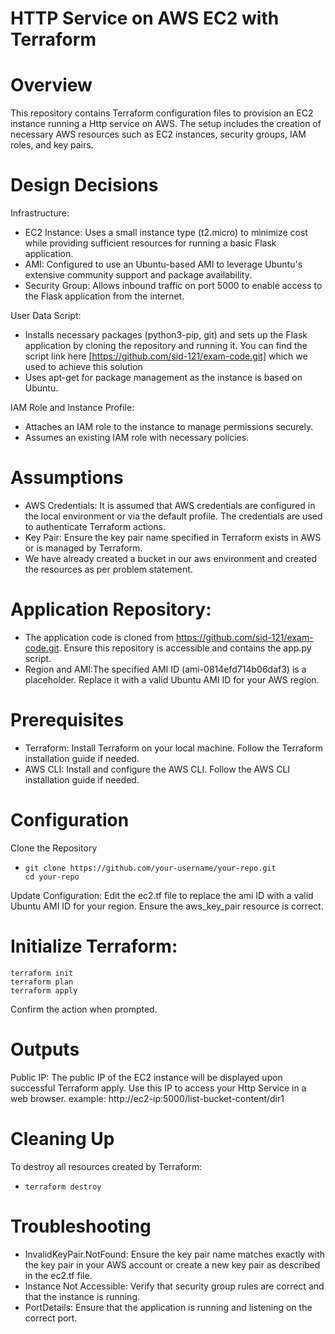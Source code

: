 # HTTP Service on AWS EC2 with Terraform


# Overview
This repository contains Terraform configuration files to provision an EC2 instance running a Http service on AWS. The setup includes the creation of necessary AWS resources such as EC2 instances, security groups, IAM roles, and key pairs.

# Design Decisions
 Infrastructure:
  - EC2 Instance: Uses a small instance type (t2.micro) to minimize cost while providing sufficient resources for running a basic Flask application.
  - AMI: Configured to use an Ubuntu-based AMI to leverage Ubuntu's extensive community support and package availability.
  - Security Group: Allows inbound traffic on port 5000 to enable access to the Flask application from the internet.

 User Data Script:
  - Installs necessary packages (python3-pip, git) and sets up the Flask application by cloning the repository and running it. You can find the script link here [https://github.com/sid-121/exam-code.git] which we used to achieve this solution
  - Uses apt-get for package management as the instance is based on Ubuntu.


 IAM Role and Instance Profile: 
  - Attaches an IAM role to the instance to manage permissions securely. 
  - Assumes an existing IAM role with necessary policies.


# Assumptions
  - AWS Credentials: It is assumed that AWS credentials are configured in the local environment or via the default profile. The credentials are used to authenticate Terraform actions.
  - Key Pair: Ensure the key pair name specified in Terraform exists in AWS or is managed by Terraform.
  - We have already created a bucket in our aws environment and created the resources as per problem statement.

# Application Repository:
  - The application code is cloned from https://github.com/sid-121/exam-code.git. Ensure this repository is accessible and contains the app.py script.
  - Region and AMI:The specified AMI ID (ami-0814efd714b06daf3) is a placeholder. Replace it with a valid Ubuntu AMI ID for your AWS region.

# Prerequisites
  - Terraform: Install Terraform on your local machine. Follow the Terraform installation guide if needed.
  - AWS CLI: Install and configure the AWS CLI. Follow the AWS CLI installation guide if needed.
    
# Configuration
Clone the Repository
 -     git clone https://github.com/your-username/your-repo.git
       cd your-repo
   
Update Configuration: Edit the ec2.tf file to replace the ami ID with a valid Ubuntu AMI ID for your region.
Ensure the aws_key_pair resource is correct.


# Initialize Terraform:
    terraform init  
    terraform plan
    terraform apply

Confirm the action when prompted.

# Outputs
Public IP: The public IP of the EC2 instance will be displayed upon successful Terraform apply. Use this IP to access your Http Service in a web browser.
  example: http://ec2-ip:5000/list-bucket-content/dir1

# Cleaning Up
 To destroy all resources created by Terraform:
  -     terraform destroy

# Troubleshooting
  - InvalidKeyPair.NotFound: Ensure the key pair name matches exactly with the key pair in your AWS account or create a new key pair as described in the ec2.tf file.
  - Instance Not Accessible: Verify that security group rules are correct and that the instance is running.
  - PortDetails: Ensure that the application is running and listening on the correct port.
